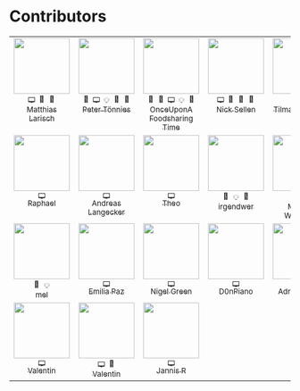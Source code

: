 # Contributors

<!-- FOODSHARING-CONTRIBUTORS-LIST:START - Do not remove or modify this section -->
<table border="0">
  <tbody>
    <tr border="0">
      <td border="0" align="center" valign="top" width="16%">
        <div style="height: 100px; width: 100px;">
          <a href="https://gitlab.com/NerdyProjects">
            <img src="https://assets.gitlab-static.net/uploads/-/system/user/avatar/642557/avatar.png" width="100px">
          </a><br>
        </div>
        <span title="Code"><img width="14px" class="emoji" draggable="false" alt="💻" src="https://twemoji.maxcdn.com/2/svg/1f4bb.svg"/></span>&nbsp;<span title="Infrastructure (Hosting, Build-Tools, etc)"><img width="14px" class="emoji" draggable="false" alt="🔩" src="https://twemoji.maxcdn.com/2/svg/1f529.svg"/></span>&nbsp;<span title="Reviewed Pull Requests"><img width="14px" class="emoji" draggable="false" alt="👀" src="https://twemoji.maxcdn.com/2/svg/1f440.svg"/></span><br>
        <a href="https://gitlab.com/NerdyProjects">
          <sub>Matthias Larisch</sub>
        </a>
      </td>
      <td border="0" align="center" valign="top" width="16%">
        <div style="height: 100px; width: 100px;">
          <a href="https://gitlab.com/peter.toennies">
            <img src="https://foodsharing.de/images/q_f57a9d0c7fa4b1b889cfe3245310ad06.jpg" width="100px">
          </a><br>
        </div>
        <span title="Bug reports"><img width="14px" class="emoji" draggable="false" alt="🐜" src="https://twemoji.maxcdn.com/2/svg/1f41c.svg"/></span>&nbsp;<span title="Code"><img width="14px" class="emoji" draggable="false" alt="💻" src="https://twemoji.maxcdn.com/2/svg/1f4bb.svg"/></span>&nbsp;<span title="Ideas, Planning, & Feedback"><img width="14px" class="emoji" draggable="false" alt="💡" src="https://twemoji.maxcdn.com/2/svg/1f4a1.svg"/></span>&nbsp;<span title="Answering Questions"><img width="14px" class="emoji" draggable="false" alt="💬" src="https://twemoji.maxcdn.com/2/svg/1f4ac.svg"/></span>&nbsp;<span title="Reviewed Pull Requests"><img width="14px" class="emoji" draggable="false" alt="👀" src="https://twemoji.maxcdn.com/2/svg/1f440.svg"/></span><br>
        <a href="https://gitlab.com/peter.toennies">
          <sub>Peter Tönnies</sub>
        </a>
      </td>
      <td border="0" align="center" valign="top" width="16%">
        <div style="height: 100px; width: 100px;">
          <a href="https://gitlab.com/k.miklobusec">
            <img src="https://foodsharing.de/images/q_e09cefb9259140ef547313b6cb5691ea.jpg" width="100px">
          </a><br>
        </div>
        <span title="Board member"><img width="14px" class="emoji" draggable="false" alt="🏢" src="https://twemoji.maxcdn.com/2/svg/1f3e2.svg"/></span>&nbsp;<span title="Bug reports"><img width="14px" class="emoji" draggable="false" alt="🐜" src="https://twemoji.maxcdn.com/2/svg/1f41c.svg"/></span>&nbsp;<span title="Code"><img width="14px" class="emoji" draggable="false" alt="💻" src="https://twemoji.maxcdn.com/2/svg/1f4bb.svg"/></span>&nbsp;<span title="Ideas, Planning, & Feedback"><img width="14px" class="emoji" draggable="false" alt="💡" src="https://twemoji.maxcdn.com/2/svg/1f4a1.svg"/></span>&nbsp;<span title="Answering Questions"><img width="14px" class="emoji" draggable="false" alt="💬" src="https://twemoji.maxcdn.com/2/svg/1f4ac.svg"/></span><br>
        <a href="https://gitlab.com/k.miklobusec">
          <sub>Once&#8203;Upon&#8203;A&#8203;Foodsharing&#8203;Time</sub>
        </a>
      </td>
      <td border="0" align="center" valign="top" width="16%">
        <div style="height: 100px; width: 100px;">
          <a href="https://gitlab.com/nicksellen">
            <img src="https://assets.gitlab-static.net/uploads/-/system/user/avatar/640443/avatar.png" width="100px">
          </a><br>
        </div>
        <span title="Code"><img width="14px" class="emoji" draggable="false" alt="💻" src="https://twemoji.maxcdn.com/2/svg/1f4bb.svg"/></span>&nbsp;<span title="Documentation"><img width="14px" class="emoji" draggable="false" alt="📝" src="https://twemoji.maxcdn.com/2/svg/1f4dd.svg"/></span>&nbsp;<span title="Infrastructure (Hosting, Build-Tools, etc)"><img width="14px" class="emoji" draggable="false" alt="🔩" src="https://twemoji.maxcdn.com/2/svg/1f529.svg"/></span>&nbsp;<span title="Reviewed Pull Requests"><img width="14px" class="emoji" draggable="false" alt="👀" src="https://twemoji.maxcdn.com/2/svg/1f440.svg"/></span><br>
        <a href="https://gitlab.com/nicksellen">
          <sub>Nick Sellen</sub>
        </a>
      </td>
      <td border="0" align="center" valign="top" width="16%">
        <div style="height: 100px; width: 100px;">
          <a href="https://gitlab.com/tiltec">
            <img src="https://assets.gitlab-static.net/uploads/-/system/user/avatar/640465/avatar.png" width="100px">
          </a><br>
        </div>
        <span title="Code"><img width="14px" class="emoji" draggable="false" alt="💻" src="https://twemoji.maxcdn.com/2/svg/1f4bb.svg"/></span>&nbsp;<span title="Reviewed Pull Requests"><img width="14px" class="emoji" draggable="false" alt="👀" src="https://twemoji.maxcdn.com/2/svg/1f440.svg"/></span><br>
        <a href="https://gitlab.com/tiltec">
          <sub>Tilmann Becker</sub>
        </a>
      </td>
      <td border="0" align="center" valign="top" width="16%">
        <div style="height: 100px; width: 100px;">
          <a href="https://gitlab.com/michi-zuri">
            <img src="https://assets.gitlab-static.net/uploads/-/system/user/avatar/1682847/avatar.png" width="100px">
          </a><br>
        </div>
        <span title="Bug reports"><img width="14px" class="emoji" draggable="false" alt="🐜" src="https://twemoji.maxcdn.com/2/svg/1f41c.svg"/></span>&nbsp;<span title="Code"><img width="14px" class="emoji" draggable="false" alt="💻" src="https://twemoji.maxcdn.com/2/svg/1f4bb.svg"/></span>&nbsp;<span title="Design"><img width="14px" class="emoji" draggable="false" alt="🎨" src="https://twemoji.maxcdn.com/2/svg/1f3a8.svg"/></span><br>
        <a href="https://gitlab.com/michi-zuri">
          <sub>Michael Paul Killian</sub>
        </a>
      </td>
    </tr>
    <tr border="0">
      <td border="0" align="center" valign="top" width="16%">
        <div style="height: 100px; width: 100px;">
          <a href="https://gitlab.com/raphaelw">
            <img src="https://avatars2.githubusercontent.com/u/7235821?s=460&v=4" width="100px">
          </a><br>
        </div>
        <span title="Code"><img width="14px" class="emoji" draggable="false" alt="💻" src="https://twemoji.maxcdn.com/2/svg/1f4bb.svg"/></span><br>
        <a href="https://gitlab.com/raphaelw">
          <sub>Raphael</sub>
        </a>
      </td>
      <td border="0" align="center" valign="top" width="16%">
        <div style="height: 100px; width: 100px;">
          <a href="https://gitlab.com/alangecker">
            <img src="https://assets.gitlab-static.net/uploads/-/system/user/avatar/1109912/avatar.png" width="100px">
          </a><br>
        </div>
        <span title="Code"><img width="14px" class="emoji" draggable="false" alt="💻" src="https://twemoji.maxcdn.com/2/svg/1f4bb.svg"/></span><br>
        <a href="https://gitlab.com/alangecker">
          <sub>Andreas Langecker</sub>
        </a>
      </td>
      <td border="0" align="center" valign="top" width="16%">
        <div style="height: 100px; width: 100px;">
          <a href="https://gitlab.com/theolampert">
            <img src="https://assets.gitlab-static.net/uploads/-/system/user/avatar/2275979/avatar.png" width="100px">
          </a><br>
        </div>
        <span title="Code"><img width="14px" class="emoji" draggable="false" alt="💻" src="https://twemoji.maxcdn.com/2/svg/1f4bb.svg"/></span><br>
        <a href="https://gitlab.com/theolampert">
          <sub>Theo</sub>
        </a>
      </td>
      <td border="0" align="center" valign="top" width="16%">
        <div style="height: 100px; width: 100px;">
          <a href="https://gitlab.com/irgendwer">
            <img src="https://assets.gitlab-static.net/uploads/-/system/user/avatar/1681670/avatar.png" width="100px">
          </a><br>
        </div>
        <span title="Bug reports"><img width="14px" class="emoji" draggable="false" alt="🐜" src="https://twemoji.maxcdn.com/2/svg/1f41c.svg"/></span>&nbsp;<span title="Ideas, Planning, & Feedback"><img width="14px" class="emoji" draggable="false" alt="💡" src="https://twemoji.maxcdn.com/2/svg/1f4a1.svg"/></span>&nbsp;<span title="Security"><img width="14px" class="emoji" draggable="false" alt="🔐" src="https://twemoji.maxcdn.com/2/svg/1f510.svg"/></span><br>
        <a href="https://gitlab.com/irgendwer">
          <sub>irgendwer</sub>
        </a>
      </td>
      <td border="0" align="center" valign="top" width="16%">
        <div style="height: 100px; width: 100px;">
          <a href="https://gitlab.com/manuel_w">
            <img src="https://foodsharing.de/images/q_df07990f3897921b5ff18888edf545ac.jpg" width="100px">
          </a><br>
        </div>
        <span title="Board member"><img width="14px" class="emoji" draggable="false" alt="🏢" src="https://twemoji.maxcdn.com/2/svg/1f3e2.svg"/></span>&nbsp;<span title="Ideas, Planning, & Feedback"><img width="14px" class="emoji" draggable="false" alt="💡" src="https://twemoji.maxcdn.com/2/svg/1f4a1.svg"/></span><br>
        <a href="https://gitlab.com/manuel_w">
          <sub>Manuel Wiemann</sub>
        </a>
      </td>
      <td border="0" align="center" valign="top" width="16%">
        <div style="height: 100px; width: 100px;">
          <a href="https://gitlab.com/djahnie">
            <img src="https://assets.gitlab-static.net/uploads/-/system/user/avatar/782504/avatar.png" width="100px">
          </a><br>
        </div>
        <span title="Ideas, Planning, & Feedback"><img width="14px" class="emoji" draggable="false" alt="💡" src="https://twemoji.maxcdn.com/2/svg/1f4a1.svg"/></span><br>
        <a href="https://gitlab.com/djahnie">
          <sub>djahnie</sub>
        </a>
      </td>
    </tr>
    <tr border="0">
      <td border="0" align="center" valign="top" width="16%">
        <div style="height: 100px; width: 100px;">
          <a href="https://gitlab.com/em.ka">
            <img src="https://ca.slack-edge.com/T0B6WCFM5-U0EHB1RP1-07d379bea6ff-512" width="100px">
          </a><br>
        </div>
        <span title="Design"><img width="14px" class="emoji" draggable="false" alt="🎨" src="https://twemoji.maxcdn.com/2/svg/1f3a8.svg"/></span>&nbsp;<span title="Ideas, Planning, & Feedback"><img width="14px" class="emoji" draggable="false" alt="💡" src="https://twemoji.maxcdn.com/2/svg/1f4a1.svg"/></span><br>
        <a href="https://gitlab.com/em.ka">
          <sub>mel</sub>
        </a>
      </td>
      <td border="0" align="center" valign="top" width="16%">
        <div style="height: 100px; width: 100px;">
          <a href="https://gitlab.com/EmiliaPaz">
            <img src="https://secure.gravatar.com/avatar/c0370928d12a1dd06716ba813ce4dbcd?s=80&d=identicon" width="100px">
          </a><br>
        </div>
        <span title="Code"><img width="14px" class="emoji" draggable="false" alt="💻" src="https://twemoji.maxcdn.com/2/svg/1f4bb.svg"/></span><br>
        <a href="https://gitlab.com/EmiliaPaz">
          <sub>Emilia Paz</sub>
        </a>
      </td>
      <td border="0" align="center" valign="top" width="16%">
        <div style="height: 100px; width: 100px;">
          <a href="https://gitlab.com/nigeldgreen">
            <img src="https://assets.gitlab-static.net/uploads/-/system/user/avatar/544783/avatar.png" width="100px">
          </a><br>
        </div>
        <span title="Code"><img width="14px" class="emoji" draggable="false" alt="💻" src="https://twemoji.maxcdn.com/2/svg/1f4bb.svg"/></span><br>
        <a href="https://gitlab.com/nigeldgreen">
          <sub>Nigel Green</sub>
        </a>
      </td>
      <td border="0" align="center" valign="top" width="16%">
        <div style="height: 100px; width: 100px;">
          <a href="https://gitlab.com/D0nPiano">
            <img src="https://ca.slack-edge.com/T0B6WCFM5-U1F4FK22C-c22aeb486bd9-512" width="100px">
          </a><br>
        </div>
        <span title="Code"><img width="14px" class="emoji" draggable="false" alt="💻" src="https://twemoji.maxcdn.com/2/svg/1f4bb.svg"/></span><br>
        <a href="https://gitlab.com/D0nPiano">
          <sub>D0nPiano</sub>
        </a>
      </td>
      <td border="0" align="center" valign="top" width="16%">
        <div style="height: 100px; width: 100px;">
          <a href="https://gitlab.com/adrianheine">
            <img src="https://secure.gravatar.com/avatar/83dd2a385c44fc42d52f14fccd9d992a?s=80&d=identicon" width="100px">
          </a><br>
        </div>
        <span title="Code"><img width="14px" class="emoji" draggable="false" alt="💻" src="https://twemoji.maxcdn.com/2/svg/1f4bb.svg"/></span><br>
        <a href="https://gitlab.com/adrianheine">
          <sub>Adrian Heine</sub>
        </a>
      </td>
      <td border="0" align="center" valign="top" width="16%">
        <div style="height: 100px; width: 100px;">
          <a href="https://gitlab.com/BassTii">
            <img src="https://secure.gravatar.com/avatar/f72182ecbe91d6d60603ec2c31efe7cc?s=80&d=identicon" width="100px">
          </a><br>
        </div>
        <span title="Code"><img width="14px" class="emoji" draggable="false" alt="💻" src="https://twemoji.maxcdn.com/2/svg/1f4bb.svg"/></span><br>
        <a href="https://gitlab.com/BassTii">
          <sub>Basti A.</sub>
        </a>
      </td>
    </tr>
    <tr border="0">
      <td border="0" align="center" valign="top" width="16%">
        <div style="height: 100px; width: 100px;">
          <a href="https://gitlab.com/valentin.unicorn">
            <img src="https://secure.gravatar.com/avatar/588c72c402d090166de1bd15a69fdd6b?s=80&d=identicon" width="100px">
          </a><br>
        </div>
        <span title="Code"><img width="14px" class="emoji" draggable="false" alt="💻" src="https://twemoji.maxcdn.com/2/svg/1f4bb.svg"/></span><br>
        <a href="https://gitlab.com/valentin.unicorn">
          <sub>Valentin</sub>
        </a>
      </td>
      <td border="0" align="center" valign="top" width="16%">
        <div style="height: 100px; width: 100px;">
          <a href="https://gitlab.com/inktrap">
            <img src="https://secure.gravatar.com/avatar/ee9f855b89d786169f0413e76ab944e0?s=80&d=identicon" width="100px">
          </a><br>
        </div>
        <span title="Code"><img width="14px" class="emoji" draggable="false" alt="💻" src="https://twemoji.maxcdn.com/2/svg/1f4bb.svg"/></span>&nbsp;<span title="Documentation"><img width="14px" class="emoji" draggable="false" alt="📝" src="https://twemoji.maxcdn.com/2/svg/1f4dd.svg"/></span><br>
        <a href="https://gitlab.com/inktrap">
          <sub>Valentin</sub>
        </a>
      </td>
      <td border="0" align="center" valign="top" width="16%">
        <div style="height: 100px; width: 100px;">
          <a href="https://gitlab.com/derhuerst">
            <img src="https://assets.gitlab-static.net/uploads/-/system/user/avatar/204799/avatar.png" width="100px">
          </a><br>
        </div>
        <span title="Code"><img width="14px" class="emoji" draggable="false" alt="💻" src="https://twemoji.maxcdn.com/2/svg/1f4bb.svg"/></span><br>
        <a href="https://gitlab.com/derhuerst">
          <sub>Jannis R</sub>
        </a>
      </td>
    </tr>
  </tbody>
</table>
<!-- FOODSHARING-CONTRIBUTORS-LIST:END -->
